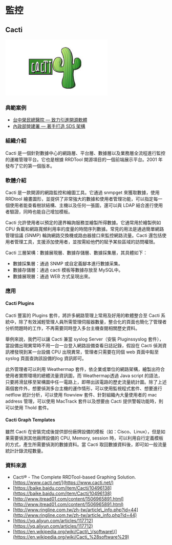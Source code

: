 # **監控**

## **Cacti**

![](/assets/cacti.jpg)

### 典範案例

* [台中榮民總醫院 — 致力引進開源軟體](//use-case/vghtc.md)
* [內政部營建署 — 著手打造 SDS 架構](/use-case/di-zhi-teng-yun-wang-yun-yong-duo-tao-kai-yuan-ruan-ti/ying-jian-shu-zhu-shou-da-zao-sds-jia-gou.md)

### 組織介紹

Cacti 是一個針對數據中心的網路層、平台層、數據層以及業務層全流程進行監控的運維管理平台。它也是根據 RRDTool 開源項目的一個前端展示平台。2001 年發布了它的第一個版本。

### 軟體介紹

Cacti 是一款開源的網路監控和繪圖工具。它通過 snmpget 來獲取數據，使用 RRDtool 繪畫圖形，並提供了非常強大的數據和使用者管理功能，可以指定每一個使用者能查看樹狀結構、主機以及任何一張圖，還可以與 LDAP 結合進行使用者驗證，同時也能自己增加模板。

Cacti 允許使用者以預定的邊界輪詢服務並繪製所得數據。它通常用於繪製例如 CPU 負載和網路寬頻利用率的度量的時間序列數據。常見的用法是通過簡單網路管理協議 \(SNMP\) 輪詢網路交換機或路由器接口來監控網路流量。Cacti 還包括使用者管理工具，支援添加使用者，並按需給他們的賦予某些區域的訪問權限。

Cacti 三層架構：數據展現層、數據存儲層、數據採集層，其具體如下：

* 數據採集層：通過 SNMP 或自定義腳本進行數據采集。
* 數據存儲層：通過 cacti 模板等數據存放至 MySQL中。
* 數據展現層：通過 WEB 方式呈現出來。

### 應用

#### Cacti Plugins

Cacti 豐富的 Plugins 套件，將許多網路管理上常用及好用的軟體整合至 Cacti 系統中，除了有效減輕管理人員所需管理伺服器數量，整合化的頁面也簡化了管理者分析問題時的工作，不再需要同時登入多台主機查閱相關歷史資料。

舉例來說，我們可以讓 Cacti 兼當 syslog Server（安裝 Pluginssyslog 套件），當設備出現異常時不用一台一台登入網路設備查看日誌記錄，假設在 Cacti 偵測資訊裡發現到某一台設備 CPU 出現異常，管理者只需要在同個 web 頁面中點至 syslog 頁面查詢該設備的log 資訊即可。

此外管理者可以利用 Weathermap 套件，依企業或單位的網路架構，繪製出符合使用者實際環境的總體流量資訊圖，而 Weathermap透過 Java script 的語法，只要將滑鼠移至架構圖中任一電路上，即帶出該電路的歷史流量統計圖。除了上述兩個套件外，想要偵測多台主機的運作情形，可以使用監視程式套件、想要進行 netflow 統計分析，可以使用 flowview 套件、針對組織內大量使用者的 mac address 管理，可以使用 MacTrack 套件以及想要由 Cacti 提供警報功能時，則可以使用 Thold 套件。

#### Cacti Graph Templates

雖然 Cacti 在安裝完成後提供部份廠牌設備的模板（如：Cisco、Linux），但是如果需要偵測其他廠牌設備的 CPU, Memory, session 時，可以利用自行定義模板的方式，產生所需要偵測的數據資料。當 Cacti 取回數據資料後，即可如一般流量統計計錄流程數量。

### 資料來源

* Cacti® - The Complete RRDTool-based Graphing Solution. [https://www.cacti.net/](https://www.cacti.net/)
* [https://baike.baidu.com/item/Cacti/10496138](https://baike.baidu.com/item/Cacti/10496138)
* [http://www.itread01.com/content/1506965891.html](http://www.itread01.com/content/1506965891.html)
* [http://www.ringline.com.tw/zh-tw/article\_info.php?id=44](http://www.ringline.com.tw/zh-tw/article_info.php?id=44)
* [https://yq.aliyun.com/articles/117712](https://yq.aliyun.com/articles/117712)
* [https://en.wikipedia.org/wiki/Cacti\_\(software\)](https://en.wikipedia.org/wiki/Cacti_%28software%29)



